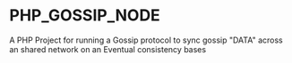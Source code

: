 # PHP_GOSSIP_NODE
A PHP Project for running a Gossip protocol to sync gossip "DATA" across an shared network  on an Eventual consistency bases
